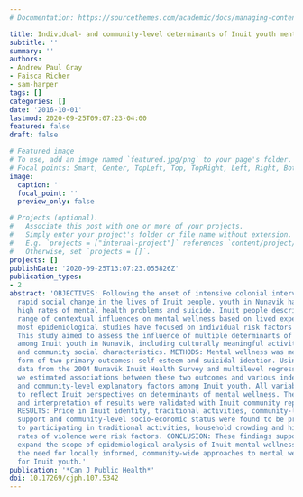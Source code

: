 ```yaml
---
# Documentation: https://sourcethemes.com/academic/docs/managing-content/

title: Individual- and community-level determinants of Inuit youth mental wellness
subtitle: ''
summary: ''
authors:
- Andrew Paul Gray
- Faisca Richer
- sam-harper
tags: []
categories: []
date: '2016-10-01'
lastmod: 2020-09-25T09:07:23-04:00
featured: false
draft: false

# Featured image
# To use, add an image named `featured.jpg/png` to your page's folder.
# Focal points: Smart, Center, TopLeft, Top, TopRight, Left, Right, BottomLeft, Bottom, BottomRight.
image:
  caption: ''
  focal_point: ''
  preview_only: false

# Projects (optional).
#   Associate this post with one or more of your projects.
#   Simply enter your project's folder or file name without extension.
#   E.g. `projects = ["internal-project"]` references `content/project/deep-learning/index.md`.
#   Otherwise, set `projects = []`.
projects: []
publishDate: '2020-09-25T13:07:23.055826Z'
publication_types:
- 2
abstract: 'OBJECTIVES: Following the onset of intensive colonial intervention and
  rapid social change in the lives of Inuit people, youth in Nunavik have experienced
  high rates of mental health problems and suicide. Inuit people describe a broad
  range of contextual influences on mental wellness based on lived experience, but
  most epidemiological studies have focused on individual risk factors and pathologies.
  This study aimed to assess the influence of multiple determinants of mental wellness
  among Inuit youth in Nunavik, including culturally meaningful activities, housing
  and community social characteristics. METHODS: Mental wellness was measured in the
  form of two primary outcomes: self-esteem and suicidal ideation. Using cross-sectional
  data from the 2004 Nunavik Inuit Health Survey and multilevel regression modelling,
  we estimated associations between these two outcomes and various independent individual-
  and community-level explanatory factors among Inuit youth. All variables were selected
  to reflect Inuit perspectives on determinants of mental wellness. The study design
  and interpretation of results were validated with Inuit community representatives.
  RESULTS: Pride in Inuit identity, traditional activities, community-level social
  support and community-level socio-economic status were found to be protective. Barriers
  to participating in traditional activities, household crowding and high community
  rates of violence were risk factors. CONCLUSION: These findings support Inuit perspectives,
  expand the scope of epidemiological analysis of Inuit mental wellness and reinforce
  the need for locally informed, community-wide approaches to mental wellness promotion
  for Inuit youth.'
publication: '*Can J Public Health*'
doi: 10.17269/cjph.107.5342
---
```

